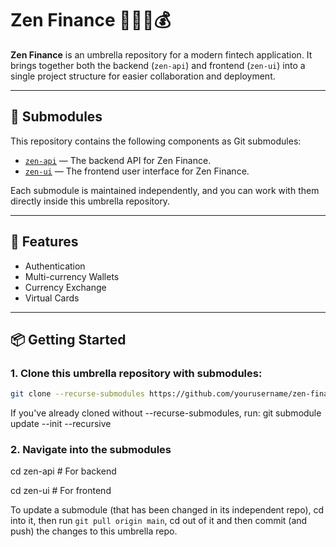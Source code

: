 # Zen Finance 🧘🏽‍♂️💰

**Zen Finance** is an umbrella repository for a modern fintech application. It brings together both the backend (`zen-api`) and frontend (`zen-ui`) into a single project structure for easier collaboration and deployment.

---

## 🧩 Submodules

This repository contains the following components as Git submodules:

- [`zen-api`](https://github.com/jason-ezenwa/zen-api) — The backend API for Zen Finance.
- [`zen-ui`](https://github.com/yourusername/zen-ui) — The frontend user interface for Zen Finance.

Each submodule is maintained independently, and you can work with them directly inside this umbrella repository.

---

## 🔧 Features

- Authentication
- Multi-currency Wallets
- Currency Exchange
- Virtual Cards

---

## 📦 Getting Started

### 1. Clone this umbrella repository with submodules:

```bash
git clone --recurse-submodules https://github.com/yourusername/zen-finance.git
```

If you've already cloned without --recurse-submodules, run:
git submodule update --init --recursive

### 2. Navigate into the submodules
cd zen-api      # For backend

cd zen-ui       # For frontend

To update a submodule (that has been changed in its independent repo), cd into it, then run ```git pull origin main```, cd out of it and then commit (and push) the changes to this umbrella repo.
